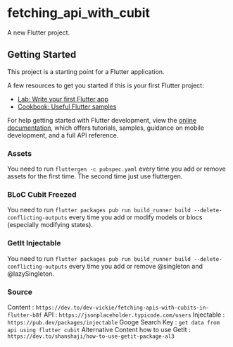 # fetching_api_with_cubit

A new Flutter project.

## Getting Started

This project is a starting point for a Flutter application.

A few resources to get you started if this is your first Flutter project:

- [Lab: Write your first Flutter app](https://docs.flutter.dev/get-started/codelab)
- [Cookbook: Useful Flutter samples](https://docs.flutter.dev/cookbook)

For help getting started with Flutter development, view the
[online documentation](https://docs.flutter.dev/), which offers tutorials,
samples, guidance on mobile development, and a full API reference.

### Assets

You need to run `fluttergen -c pubspec.yaml` every time you add or remove assets for the first time.
The second time just use fluttergen.

### BLoC Cubit Freezed

You need to run `flutter packages pub run build_runner build --delete-conflicting-outputs` every time you add or modify models or blocs (especially modifying states).

### GetIt Injectable

You need to run `flutter packages pub run build_runner build --delete-conflicting-outputs` every time you add or remove @singleton and @lazySingleton.

### Source

Content : `https://dev.to/dev-vickie/fetching-apis-with-cubits-in-flutter-b8f`
API : `https://jsonplaceholder.typicode.com/users`
Injectable : `https://pub.dev/packages/injectable`
Googe Search Key : `get data from api using flutter cubit`
Alternative Content how to use GetIt : `https://dev.to/shanshaji/how-to-use-getit-package-al3`
